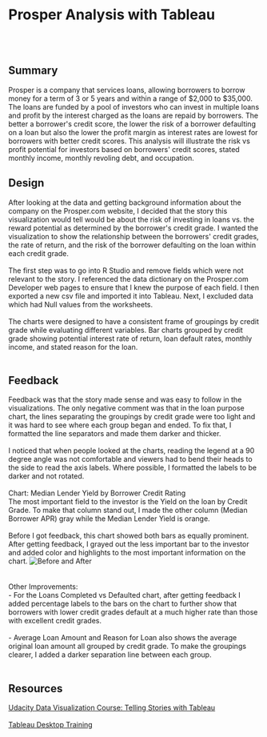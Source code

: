 Prosper Analysis with Tableau
=============================

<br><br>

Summary
-------

Prosper is a company that services loans, allowing borrowers to borrow money for a term of 3 or 5 years and within a range of $2,000 to $35,000. The loans are funded by a pool of investors who can invest in multiple loans and profit by the interest charged as the loans are repaid by borrowers. The better a borrower's credit score, the lower the risk of a borrower defaulting on a loan but also the lower the profit margin as interest rates are lowest for borrowers with better credit scores. This analysis will illustrate the risk vs profit potential for investors based on borrowers' credit scores, stated monthly income, monthly revoling debt, and occupation. <br>

Design
------

After looking at the data and getting background information about the company on the Prosper.com website, I decided that the story this visualization would tell would be about the risk of investing in loans vs. the reward potential as determined by the borrower's credit grade. I wanted the visualization to show the relationship between the borrowers' credit grades, the rate of return, and the risk of the borrower defaulting on the loan within each credit grade. <br><br> The first step was to go into R Studio and remove fields which were not relevant to the story. I referenced the data dictionary on the Prosper.com Developer web pages to ensure that I knew the purpose of each field. I then exported a new csv file and imported it into Tableau. Next, I excluded data which had Null values from the worksheets. <br><br> The charts were designed to have a consistent frame of groupings by credit grade while evaluating different variables. Bar charts grouped by credit grade showing potential interest rate of return, loan default rates, monthly income, and stated reason for the loan. <br><br>

Feedback
--------

Feedback was that the story made sense and was easy to follow in the visualizations. The only negative comment was that in the loan purpose chart, the lines separating the groupings by credit grade were too light and it was hard to see where each group began and ended. To fix that, I formatted the line separators and made them darker and thicker. <br><br> I noticed that when people looked at the charts, reading the legend at a 90 degree angle was not comfortable and viewers had to bend their heads to the side to read the axis labels. Where possible, I formatted the labels to be darker and not rotated. <br><br> Chart: Median Lender Yield by Borrower Credit Rating<br> The most important field to the investor is the Yield on the loan by Credit Grade. To make that column stand out, I made the other column (Median Borrower APR) gray while the Median Lender Yield is orange. <br><br> Before I got feedback, this chart showed both bars as equally prominent. After getting feedback, I grayed out the less important bar to the investor and added color and highlights to the most important information on the chart. ![Before and After](%22chart1beforeafter.png%22%22) <br><br><br> Other Improvements:<br> - For the Loans Completed vs Defaulted chart, after getting feedback I added percentage labels to the bars on the chart to further show that borrowers with lower credit grades default at a much higher rate than those with excellent credit grades. <br><br> - Average Loan Amount and Reason for Loan also shows the average original loan amount all grouped by credit grade. To make the groupings clearer, I added a darker separation line between each group. <br><br>

Resources
---------

<a href="https://classroom.udacity.com/nanodegrees/nd002/parts/38e740f3-bea2-43cb-a474-1de2abe3ec4b/modules/acbe4df1-d046-40fd-a2e5-8e1a777c339f/lessons/820d84b6-974f-4531-b4da-371de2f91e79/concepts/b337a5fa-b932-4159-8972-4461ed3f4963">Udacity Data Visualization Course: Telling Stories with Tableau</a> <br><br> <a href="https://www.tableau.com/learn/training">Tableau Desktop Training</a>
